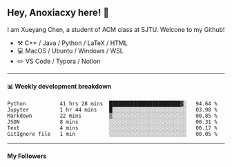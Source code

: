 <!--
**Anoxiacxy/Anoxiacxy** is a ✨ _special_ ✨ repository because its `README.md` (this file) appears on your GitHub profile.

Here are some ideas to get you started:

- 🔭 I’m currently working on ...
- 🌱 I’m currently learning ...
- 👯 I’m looking to collaborate on ...
- 🤔 I’m looking for help with ...
- 💬 Ask me about ...
- 📫 How to reach me: ...
- 😄 Pronouns: ...
- ⚡ Fun fact: ...
-->

## Hey, Anoxiacxy here! :wave:

I am Xueyang Chen, a student of ACM class at SJTU. Welcone to my Github!

-   :hammer_and_pick: C++ / Java / Python / LaTeX / HTML
-   :computer: MacOS / Ubuntu / Windows / WSL
-   :pencil2: VS Code / Typora / Notion



<!--
#### :sparkles: My followers
-->

<!--START_SECTION:top-followers-->
<!--END_SECTION:top-followers-->

---

#### :bar_chart: Weekly development breakdown

<!--START_SECTION:waka-->

```text
Python           41 hrs 28 mins  ███████████████████████▓░   94.64 %
Jupyter          1 hr 44 mins    █░░░░░░░░░░░░░░░░░░░░░░░░   03.98 %
Markdown         22 mins         ▒░░░░░░░░░░░░░░░░░░░░░░░░   00.85 %
JSON             8 mins          ░░░░░░░░░░░░░░░░░░░░░░░░░   00.31 %
Text             4 mins          ░░░░░░░░░░░░░░░░░░░░░░░░░   00.17 %
GitIgnore file   1 min           ░░░░░░░░░░░░░░░░░░░░░░░░░   00.05 %
```

<!--END_SECTION:waka-->

---

#### My Followers
<!--START_SECTION:top-followers-->
<!--END_SECTION:top-followers-->
